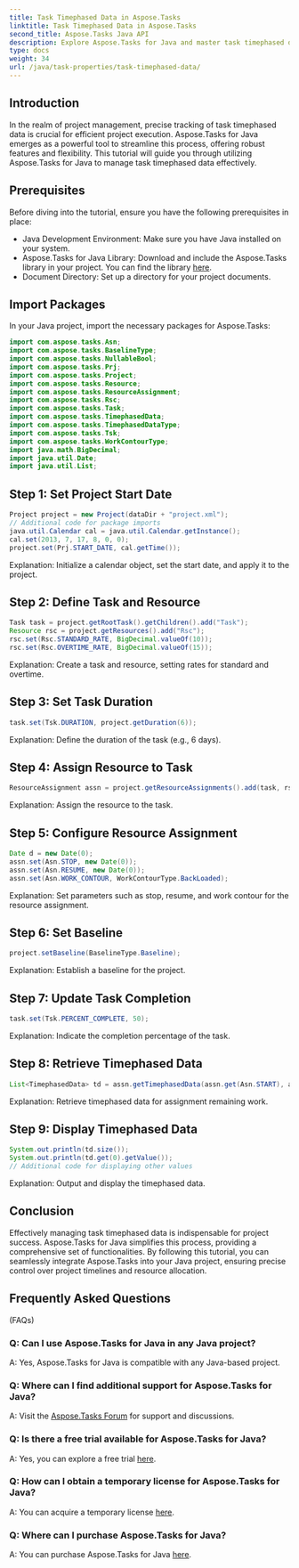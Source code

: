 ```yaml
---
title: Task Timephased Data in Aspose.Tasks
linktitle: Task Timephased Data in Aspose.Tasks
second_title: Aspose.Tasks Java API
description: Explore Aspose.Tasks for Java and master task timephased data management. Download the library, enjoy a free trial, and streamline your project tracking.
type: docs
weight: 34
url: /java/task-properties/task-timephased-data/
---
```

## Introduction
In the realm of project management, precise tracking of task timephased data is crucial for efficient project execution. Aspose.Tasks for Java emerges as a powerful tool to streamline this process, offering robust features and flexibility. This tutorial will guide you through utilizing Aspose.Tasks for Java to manage task timephased data effectively.
## Prerequisites
Before diving into the tutorial, ensure you have the following prerequisites in place:
- Java Development Environment: Make sure you have Java installed on your system.
- Aspose.Tasks for Java Library: Download and include the Aspose.Tasks library in your project. You can find the library [here](https://releases.aspose.com/tasks/java/).
- Document Directory: Set up a directory for your project documents.
## Import Packages
In your Java project, import the necessary packages for Aspose.Tasks:
```java
import com.aspose.tasks.Asn;
import com.aspose.tasks.BaselineType;
import com.aspose.tasks.NullableBool;
import com.aspose.tasks.Prj;
import com.aspose.tasks.Project;
import com.aspose.tasks.Resource;
import com.aspose.tasks.ResourceAssignment;
import com.aspose.tasks.Rsc;
import com.aspose.tasks.Task;
import com.aspose.tasks.TimephasedData;
import com.aspose.tasks.TimephasedDataType;
import com.aspose.tasks.Tsk;
import com.aspose.tasks.WorkContourType;
import java.math.BigDecimal;
import java.util.Date;
import java.util.List;
```
## Step 1: Set Project Start Date
```java
Project project = new Project(dataDir + "project.xml");
// Additional code for package imports
java.util.Calendar cal = java.util.Calendar.getInstance();
cal.set(2013, 7, 17, 8, 0, 0);
project.set(Prj.START_DATE, cal.getTime());
```
Explanation: Initialize a calendar object, set the start date, and apply it to the project.
## Step 2: Define Task and Resource
```java
Task task = project.getRootTask().getChildren().add("Task");
Resource rsc = project.getResources().add("Rsc");
rsc.set(Rsc.STANDARD_RATE, BigDecimal.valueOf(10));
rsc.set(Rsc.OVERTIME_RATE, BigDecimal.valueOf(15));
```
Explanation: Create a task and resource, setting rates for standard and overtime.
## Step 3: Set Task Duration
```java
task.set(Tsk.DURATION, project.getDuration(6));
```
Explanation: Define the duration of the task (e.g., 6 days).
## Step 4: Assign Resource to Task
```java
ResourceAssignment assn = project.getResourceAssignments().add(task, rsc);
```
Explanation: Assign the resource to the task.
## Step 5: Configure Resource Assignment
```java
Date d = new Date(0);
assn.set(Asn.STOP, new Date(0));
assn.set(Asn.RESUME, new Date(0));
assn.set(Asn.WORK_CONTOUR, WorkContourType.BackLoaded);
```
Explanation: Set parameters such as stop, resume, and work contour for the resource assignment.
## Step 6: Set Baseline
```java
project.setBaseline(BaselineType.Baseline);
```
Explanation: Establish a baseline for the project.
## Step 7: Update Task Completion
```java
task.set(Tsk.PERCENT_COMPLETE, 50);
```
Explanation: Indicate the completion percentage of the task.
## Step 8: Retrieve Timephased Data
```java
List<TimephasedData> td = assn.getTimephasedData(assn.get(Asn.START), assn.get(Asn.FINISH), TimephasedDataType.AssignmentRemainingWork).toList();
```
Explanation: Retrieve timephased data for assignment remaining work.
## Step 9: Display Timephased Data
```java
System.out.println(td.size());
System.out.println(td.get(0).getValue());
// Additional code for displaying other values
```
Explanation: Output and display the timephased data.
## Conclusion
Effectively managing task timephased data is indispensable for project success. Aspose.Tasks for Java simplifies this process, providing a comprehensive set of functionalities. By following this tutorial, you can seamlessly integrate Aspose.Tasks into your Java project, ensuring precise control over project timelines and resource allocation.
## Frequently Asked Questions
 (FAQs)
### Q: Can I use Aspose.Tasks for Java in any Java project?
A: Yes, Aspose.Tasks for Java is compatible with any Java-based project.
### Q: Where can I find additional support for Aspose.Tasks for Java?
A: Visit the [Aspose.Tasks Forum](https://forum.aspose.com/c/tasks/15) for support and discussions.
### Q: Is there a free trial available for Aspose.Tasks for Java?
A: Yes, you can explore a free trial [here](https://releases.aspose.com/).
### Q: How can I obtain a temporary license for Aspose.Tasks for Java?
A: You can acquire a temporary license [here](https://purchase.aspose.com/temporary-license/).
### Q: Where can I purchase Aspose.Tasks for Java?
A: You can purchase Aspose.Tasks for Java [here](https://purchase.aspose.com/buy).